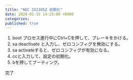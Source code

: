 ```yaml
---
title: "NEC IX2105Z 初期化"
date: 2020-01-15 14:25:00 +0900
categories: 
published: true
---
```


1. boot プロセス進行中にCtrl+Cを押して、ブレーキをかける。
1. sa deactivate と入力し、ゼロコンフィグを無効にする。
1. sa activateすると、ゼロコンフィグが有効になる。
1. ccと入力して、設定の初期化。
1. bを押してブーティング。

完了